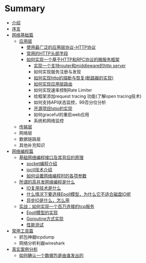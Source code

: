 # Summary

* [介绍](README.md)
* [序言](chapter1.md)
* [网络基础篇](wang-luo-ji-chu-pian.md)
  * [应用层](wang-luo-ji-chu-pian/ying-yong-ceng-xie-yi.md)
    * [使用最广泛的应用层协议-HTTP协议](wang-luo-ji-chu-pian/ying-yong-ceng-xie-yi/shi-yong-zui-guang-fan-de-ying-yong-ceng-xie-8bae-http-xie-yi.md)
    * [常用的HTTP头部字段](wang-luo-ji-chu-pian/ying-yong-ceng-xie-yi/chang-yong-de-http-tou-bu-zi-duan.md)
    * [如何实现一个基于HTTP和RPC协议的微服务框架](wang-luo-ji-chu-pian/ying-yong-ceng-xie-yi/httpshi-ji-an-li.md)
      * [实现一个支持router和middleware的http server](wang-luo-ji-chu-pian/ying-yong-ceng-xie-yi/httpshi-ji-an-li/shi-xian-yi-gehttp-server.md)
      * 如何实现服务注册与发现
      * [如何实现http的熔断与恢复\(断路器的实现\)](wang-luo-ji-chu-pian/ying-yong-ceng-xie-yi/httpshi-ji-an-li/ru-he-shi-xian-http-de-rong-duan-yu-hui-590d28-duan-lu-qi-de-shi-73b029.md)
      * [如何实现应用层路由](wang-luo-ji-chu-pian/ying-yong-ceng-xie-yi/httpshi-ji-an-li/ru-he-shi-xian-ying-yong-ceng-lu-you.md)
      * 如何实现速率控制Rate Limiter
      * 给框架添加request tracing 功能\(了解open tracing技术\)
      * 如何支持API状态监控，99百分位分析
      * [开源项目Istio的实现](wang-luo-ji-chu-pian/ying-yong-ceng-xie-yi/httpshi-ji-an-li/kai-yuan-xiang-mu-istio-de-shi-xian.md)
      * 如何graceful的重启web应用
      * 系统和网络监控
  * [传输层](wang-luo-ji-chu-pian/chuan-shu-ceng.md)
  * 网络层
  * 数据链路层
  * 其他补充知识
* [网络编程篇](wang-luo-bian-cheng-pian.md)
  * [基础网络编程接口及其背后的原理](wang-luo-bian-cheng-pian/ji-chu-wang-luo-bian-cheng-jie-kou-ji-qi-bei-hou-de-yuan-li.md)
    * [socket编程介绍](wang-luo-bian-cheng-pian/ji-chu-wang-luo-bian-cheng-jie-kou-ji-qi-bei-hou-de-yuan-li/socketbian-cheng-jie-shao.md)
    * [ioctl技术介绍](wang-luo-bian-cheng-pian/ji-chu-wang-luo-bian-cheng-jie-kou-ji-qi-bei-hou-de-yuan-li/ioctlji-zhu-jie-shao.md)
    * [如何设置网络编程时的各项参数](wang-luo-bian-cheng-pian/ji-chu-wang-luo-bian-cheng-jie-kou-ji-qi-bei-hou-de-yuan-li/ru-he-she-zhi-wang-luo-bian-cheng-shi-de-ge-xiang-can-shu.md)
  * [所谓的高并发网络编程是什么](wang-luo-bian-cheng-pian/suo-wei-de-gao-bing-fa-wang-luo-bian-cheng-shi-shi-yao.md)
    * [IO复用技术是什么](wang-luo-bian-cheng-pian/suo-wei-de-gao-bing-fa-wang-luo-bian-cheng-shi-shi-yao/iofu-yong-ji-zhu-shi-shi-yao.md)
    * [什么情况下要选择Epoll模型，为什么它不适合磁盘IO呢](wang-luo-bian-cheng-pian/suo-wei-de-gao-bing-fa-wang-luo-bian-cheng-shi-shi-yao/shi-yao-qing-kuang-xia-yao-xuan-ze-epoll-mo-xing-ff0c-wei-shi-yao-ta-bu-shi-he-ci-pan-io-ni.md)
    * [异步IO是什么，怎么用](wang-luo-bian-cheng-pian/suo-wei-de-gao-bing-fa-wang-luo-bian-cheng-shi-shi-yao/yi-bu-io-shi-shi-yao-ff0c-zen-yao-yong.md)
  * [实战：如何实现一个百万连接的tcp服务](wang-luo-bian-cheng-pian/suo-wei-de-gao-bing-fa-wang-luo-bian-cheng-shi-shi-yao/shi-zhan-ff1a-ru-he-shi-xian-yi-ge-bai-wan-lian-jie-de-tcp-fu-wu.md)
    * [Epoll模型的实现](wang-luo-bian-cheng-pian/suo-wei-de-gao-bing-fa-wang-luo-bian-cheng-shi-shi-yao/shi-zhan-ff1a-ru-he-shi-xian-yi-ge-bai-wan-lian-jie-de-tcp-fu-wu/epollmo-xing-de-shi-xian.md)
    * [Goroutine方式实现](wang-luo-bian-cheng-pian/suo-wei-de-gao-bing-fa-wang-luo-bian-cheng-shi-shi-yao/shi-zhan-ff1a-ru-he-shi-xian-yi-ge-bai-wan-lian-jie-de-tcp-fu-wu/goroutinefang-shi-shi-xian.md)
    * [性能测试](wang-luo-bian-cheng-pian/suo-wei-de-gao-bing-fa-wang-luo-bian-cheng-shi-shi-yao/shi-zhan-ff1a-ru-he-shi-xian-yi-ge-bai-wan-lian-jie-de-tcp-fu-wu/xing-neng-ce-shi.md)
* [常用工具篇](chang-yong-gong-ju-pian.md)
  * 抓包神器tcpdump
  * 网络分析利器wireshark
* [真实案例分析](zhen-shi-an-li-fen-xi.md)
  * [如何确认一个数据包是由谁发出的](zhen-shi-an-li-fen-xi/ru-he-que-ren-yi-ge-shu-ju-bao-shi-you-shui-fa-chu-de.md)

